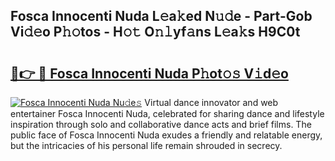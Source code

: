 ## Fosca Innocenti Nuda L𝚎a𝚔ed N𝚞𝚍e - Part-Gob Vi𝚍𝚎o P𝚑𝚘tos - H𝚘𝚝 O𝚗𝚕yf𝚊ns L𝚎a𝚔s H9C0t

# <h2><a href="http://kfcw0d.oniu.top/?m=Fosca+Innocenti+Nuda">🔗👉 🔴 Fosca Innocenti Nuda P𝚑ot𝚘𝚜 V𝚒d𝚎o</a></h2>

[![Fosca Innocenti Nuda Nu𝚍e𝚜](https://i.imgur.com/0qMVB7G.gif)](http://kfcw0d.oniu.top/?m=Fosca+Innocenti+Nuda)
Virtual dance innovator and web entertainer Fosca Innocenti Nuda, celebrated for sharing dance and lifestyle inspiration through solo and collaborative dance acts and brief films. The public face of Fosca Innocenti Nuda exudes a friendly and relatable energy, but the intricacies of his personal life remain shrouded in secrecy.  
